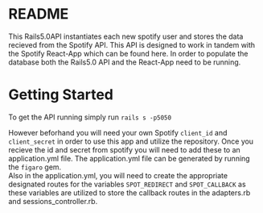 # README

This Rails5.0API instantiates each new spotify user and stores the data recieved from the Spotify API. 
This API is designed to work in tandem with the Spotify React-App which can be found here. 
In order to populate the database both the Rails5.0 API and the React-App need to be running. 


# Getting Started

To get the API running simply run ```rails s -p5050```

However beforhand you will need your own Spotify ```client_id``` and ```client_secret``` in order to use this app and utilize the repository.
Once you recieve the id and secret from spotify you will need to add these to an application.yml file.
The application.yml file can be generated by running the ```figaro``` gem.  
Also in the application.yml, you will need to create the appropriate designated routes for the variables ```SPOT_REDIRECT``` and ```SPOT_CALLBACK``` as these variables are utilized to store the callback routes in the adapters.rb and sessions_controller.rb. 

